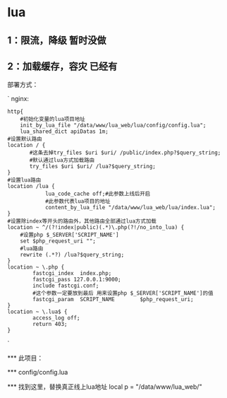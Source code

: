 # lua

## 1：限流，降级  暂时没做

## 2：加载缓存，容灾 已经有

部署方式：

`
 nginx:

    http{
        #初始化变量的lua项目地址
        init_by_lua_file "/data/www/lua_web/lua/config/config.lua";
        lua_shared_dict apiDatas 1m;
    #设置默认路由
    location / {
           #这条去掉try_files $uri $uri/ /public/index.php?$query_string;
           #默认通过lua方式加载路由
           try_files $uri $uri/ /lua?$query_string;
    }
    #设置lua路由
    location /lua {
                lua_code_cache off;#此参数上线后开启
                #此参数代表lua项目的地址
                content_by_lua_file "/data/www/lua_web/lua/index.lua";
    }
    #设置除index等开头的路由外，其他路由全部通过lua方式加载
    location ~ ^/(?!index|public)(.*)\.php(?!/no_into_lua) {
        #设置php $_SERVER['SCRIPT_NAME']
        set $php_request_uri "";
        #lua路由
        rewrite (.*?) /lua?$query_string;
    }
    location ~ \.php {
            fastcgi_index  index.php;
            fastcgi_pass 127.0.0.1:9000;
            include fastcgi.conf;
            #这个参数一定要放到最后 用来设置php $_SERVER['SCRIPT_NAME']的值
            fastcgi_param  SCRIPT_NAME        $php_request_uri;
    }
    location ~ \.lua$ {
            access_log off;
            return 403;
    }
   `

*** 此项目：

*** config/config.lua

  *** 找到这里，替换真正线上lua地址
  local p = "/data/www/lua_web/"